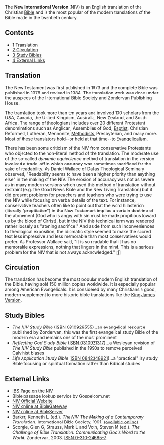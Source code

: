 The **New International Version** (NIV) is an English translation
of the Christian [Bible](Bible "Bible") and is the most popular of
the modern translations of the Bible made in the twentieth
century.

## Contents

-   [1 Translation](#Translation)
-   [2 Circulation](#Circulation)
-   [3 Study Bibles](#Study_Bibles)
-   [4 External Links](#External_Links)

## Translation

The New Testament was first published in 1973 and the complete
Bible was published in 1978 and revised in 1984. The translation
work was done under the auspices of the International Bible Society
and Zondervan Publishing House.

The translation took more than ten years and involved 100 scholars
from the USA, Canada, the United Kingdom, Australia, New Zealand,
and South Africa. The range of theologians includes over 20
different Protestant denominations such as Anglican, Assemblies of
God, [Baptist](Baptists "Baptists"), Christian Reformed, Lutheran,
Mennonite, [Methodists](Methodism "Methodism"), Presbyterian, and
many more. Most of these translators hold--or held at that time--to
[Evangelicalism](Evangelicalism "Evangelicalism").

There has been some criticism of the NIV from conservative
Protestants who objected to the non-literal method of the
translation. The moderate use of the so-called
*dynamic equivalence* method of translation in the version involved
a trade-off in which accuracy was sometimes sacrificed for the sake
of readability. As Daniel Wallace of Dallas Theological Seminary
observed, "Readability seems to have been a higher priority than
anything else" in the making of the NIV. The erosion of accuracy
was not as severe as in many modern versions which used this method
of translation without restraint (e.g. the Good News Bible and the
New Living Translation) but it did present problems for preachers
and teachers who were trying to use the NIV while focusing on
verbal details of the text. For instance, conservative teachers
often like to point out that the word hilasterion (literally
"propitiation") in the New Testament implies a certain doctrine of
the atonement (God who is angry with sin must be made propitious
toward us by the blood of Christ), but in the NIV this technical
term was rendered rather loosely as "atoning sacrifice." And aside
from such inconveniences to theological exposition, the idiomatic
style seemed to make the sacred text less impressive and less
memorable than most conservatives would prefer. As Professor
Wallace said, "It is so readable that it has no memorable
expressions, nothing that lingers in the mind. This is a serious
problem for the NIV that is not always acknowledged."
[[1]](http://www.bible.org/page.asp?page_id=1825)

## Circulation

The translation has become the most popular modern English
translation of the Bible, having sold 150 million copies worldwide.
It is especially popular among American Evangelicals. It is
considered by many Christians a good, modern supplement to more
historic bible translations like the
[King James Version](King_James_Version "King James Version").

## Study Bibles

-   *The NIV Study Bible*
    ([ISBN 0310929555](http://www.theopedia.com/Special:BookSources/0310929555))...an
    evangelical resource published by Zondervan, this was the first
    evangelical study Bible of the modern era and remains one of the
    most prominent
-   *Reflecting God Study Bible*
    ([ISBN 0310921317](http://www.theopedia.com/Special:BookSources/0310921317))...a
    Wesleyan revision of *The NIV Study Bible* published in the 1990s
    to remove perceived Calvinist biases
-   *Life Application Study Bible*
    ([ISBN 0842348921](http://www.theopedia.com/Special:BookSources/0842348921))...a
    "practical" lay study Bible focusing on spiritual formation rather
    than Biblical studies

## External Links

-   [IBS Page on the NIV](http://www.ibs.org/niv/index.php)
-   [Bible passage lookup service by Gospelcom.net](http://bible.gospelcom.net)
-   [NIV Official Website](http://www.niv.org)
-   [NIV online at BibleGateway](http://www.biblegateway.com/bible?version=NIV&passage=all&language=english)
-   [NIV online at BibleServer](http://www.bibleserver.com)
-   Barker, Kenneth L. (ed.).
    *The NIV The Making of a Contemporary Translation*. International
    Bible Society, 1991.
    [(available online)](http://www.gospelcom.net/ibs/niv/mct/)
-   Scorgie, Glen G, Strauss, Mark L and Voth, Steven M (ed.).
    *The Challenge of Bible Translation: Communicating God's Word to the World*.
    Zondervan, 2003.
    [ISBN 0-310-24685-7](http://www.theopedia.com/Special:BookSources/0310246857)



